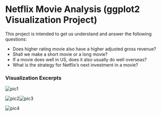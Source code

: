 # Netflix Movie Analysis (ggplot2 Visualization Project)

This project is intended to get us understand and answer the following questions:
-	Does higher rating movie also have a higher adjusted gross revenue?
-	Shall we make a short movie or a long movie?
-	If a movie does well in US, does it also usually do well overseas? 
-	What is the strategy for Netflix’s next investment in a movie?


### **Visualization Excerpts**
![pic1](https://user-images.githubusercontent.com/32560872/37582235-406e529a-2b09-11e8-9bb5-dd4f96a432ab.png)

![pic2](https://user-images.githubusercontent.com/32560872/37582461-50e59e16-2b0a-11e8-9aa9-182e7d49a2de.png)![pic3](https://user-images.githubusercontent.com/32560872/37582475-6c3a4784-2b0a-11e8-9840-ab43dc446546.png)

![pic4](https://user-images.githubusercontent.com/32560872/37582483-75ce408e-2b0a-11e8-982f-c873a889e58b.png)

